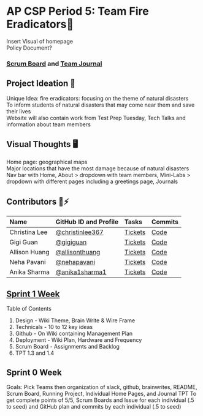 # AP CSP Period 5: Team Fire Eradicators🧯
Insert Visual of homepage<br>
Policy Document?<br>
### [Scrum Board](https://github.com/christinlee367/n225_fire_eradicators/projects/1) and [Team Journal](https://docs.google.com/presentation/d/1DApdo31H95xfT2xFg8UQQlewpzwJxkxVgRRZPVxQS9U/edit?usp=sharing)

## Project Ideation 🚀
Unique Idea: fire eradicators: focusing on the theme of natural disasters<br>
To inform students of natural disasters that may come near them and save their lives<br>
Website will also contain work from Test Prep Tuesday, Tech Talks and information about team members<br>

## Visual Thoughts 🖥
Home page: geographical maps<br>
Major locations that have the most damage because of natural disasters<br>
Nav bar with Home, About > dropdown with team members, Mini-Labs > dropdown with different pages including a greetings page, Journals<br>

## Contributors 👋⚡️
| Name | GitHub ID and Profile | Tasks | Commits |
|:-----|:----------------------|:------|:--------|
| Christina Lee | [@christinlee367](https://github.com/christinlee367) | [Tickets](https://github.com/anika1sharma1/n225_FireEradicatorsTheSequel/issues/assigned/christinlee367) |[Code](https://github.com/anika1sharma1/n225_FireEradicatorsTheSequel/commits?author=christinlee367)
| Gigi Guan | [@gigiguan](https://github.com/gigiguan) | [Tickets](https://github.com/anika1sharma1/n225_FireEradicatorsTheSequel/issues/assigned/gigiguan) |[Code](https://github.com/anika1sharma1/n225_FireEradicatorsTheSequel/commits?author=gigiguan)
| Allison Huang | [@allisonthuang](https://github.com/allisonthuang) | [Tickets](https://github.com/anika1sharma1/n225_FireEradicatorsTheSequel/issues/assigned/allisonthuang) |[Code](https://github.com/anika1sharma1/n225_FireEradicatorsTheSequel/commits?author=allisonthuang)
| Neha Pavani | [@nehapavani](https://github.com/nehapavani) | [Tickets](https://github.com/anika1sharma1/n225_FireEradicatorsTheSequel/issues/assigned/nehapavani) |[Code](https://github.com/anika1sharma1/n225_FireEradicatorsTheSequel/commits?author=nehapavani)
| Anika Sharma | [@anika1sharma1](https://github.com/anika1sharma1) | [Tickets](https://github.com/anika1sharma1/n225_FireEradicatorsTheSequel/issues/assigned/anika1sharma1) |[Code](https://github.com/anika1sharma1/n225_FireEradicatorsTheSequel/commits?author=anika1sharma1)

## [Sprint 1 Week](https://github.com/anika1sharma1/n225_FireEradicatorsTheSequel/issues/11)<br>
Table of Contents<br>
1. Design - Wiki Theme, Brain Write & Wire Frame
2. Technicals - 10 to 12 key ideas
3. Github - On Wiki containing Management Plan
4. Deployment - Wiki Plan, Hardware and Frequency
5. Scrum Board - Assignments and Backlog
6. TPT 1.3 and 1.4

## Sprint 0 Week  
Goals: Pick Teams then organization of slack, github, brainwrites, README, Scrum Board, Running Project, Individual Home Pages, and Journal TPT
To get complete points of 5/5, Scrum Boards and Issue for each individual (.5 to seed) and GitHub plan and commits by each individual (.5 to seed)

